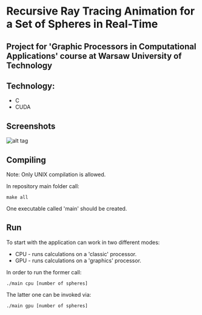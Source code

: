 # Recursive Ray Tracing Animation for a Set of Spheres in Real-Time
## Project for 'Graphic Processors in Computational Applications' course at Warsaw University of Technology

## Technology:
- C
- CUDA

## Screenshots
![alt tag](https://raw.githubusercontent.com/dybiszb/GPURayTracer/master/img/scr1.png)


## Compiling<a name="compile"></a>
Note: Only UNIX compilation is allowed.

In repository main folder call:

```
make all
```

One executable called 'main' should be created.

## Run<a name="run"></a>
 
To start with the application can work in two different modes:
- CPU - runs calculations on a 'classic' processor.
- GPU - runs calculations on a 'graphics' processor.

In order to run the former call:
```
./main cpu [number of spheres]
```

The latter one can be invoked via:
```
./main gpu [number of spheres]
```

